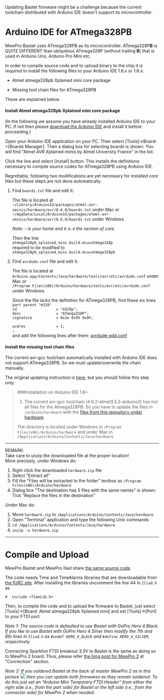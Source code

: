 Updating Bastet firmware might be a challenge because the current toolchain distributed with Arduino IDE doesn't support its microcontroller.

# Arduino IDE for ATmega328PB

MewPro Bastet uses ATmega328PB as its microcontroller.  ATmega328P**B** is QUITE DIFFERENT than ubiquitous ATmega328P (without trailing **B**) that is used in Arduino Uno, Arduino Pro Mini etc.

In order to compile source code and to upload binary to the chip it is required to install the following files to your Arduino IDE 1.6.x or 1.8.x:

* Atmel atmega328pb Xplained mini core package

* Missing tool chain files for ATmega328PB

These are explained below.

#### Install Atmel atmega328pb Xplained mini core package

(In the following we assume you have already installed Arduino IDE to your PC. If not then please [download the Arduino IDE](https://www.arduino.cc/en/Main/Software) and install it before proceeding.)

Open your Arduino IDE application on your PC. Then select [Tools]->Board->[Boards Manager].  Then a dialog box for selecting boards is shown.  You will find "Atmel AVR Xplained-minis by Atmel University France" in the list.

Click the line and select [Install] button. This installs the definitions necessary to compile source codes for ATmega328PB using Arduino IDE.

Regrettably, following two modifications are yet necessary for installed core files but these steps are not done automatically.

1. Find `boards.txt` file and edit it:

   The file is located at  
   `~/Library/Arduino15/packages/atmel-avr-xminis/hardware/avr/0.6.0/boards.txt` under Mac or  
   `~/AppData/Local/Arduino15/packages/atmel-avr-xminis/hardware/avr/0.6.0/boards.txt` under Windows.    
   
   *Note: `~` is your home and `0.6.0` the version of core.*  
   
   Then the line  
   `atmega328pb_xplained_mini.build.mcu=atmega328p`  
   required to be modified to  
   `atmega328pb_xplained_mini.build.mcu=atmega328pb`

2. Find `avrdude.conf` file and edit it:

   The file is located at 
   `Arduino.app/Contents/Java/hardware/tools/avr/etc/avrdude.conf` under Mac or  
   `/Program Files(x86)/Arduino/hardware/tools/avr/etc/avrdude.conf` under Windows.  

   Since the file lacks the definition for ATmega328PB, find these six lines  
   `part parent "m328"`  
   `id                  = "m328p";`  
   `desc                = "ATmega328P";`  
   `signature           = 0x1e 0x95 0x0F;`  
    
   `ocdrev              = 1;`   
   `;`  
   and add the following lines after them:
   [avrdude-add.conf](https://gist.github.com/orangkucing/06954a0f5f10b2db0a5a36c90dbcf492)

#### Install the missing tool chain files

The current avr-gcc toolchain automatically installed with Arduino IDE does not support ATmega328PB.  So we must update/overwrite the chain manually.

The original updating instruction is [here](https://github.com/watterott/ATmega328PB-Testing), but you should follow this step only:
>###Installation on Arduino IDE 1.8+
>
>1. The current avr-gcc toolchain (4.9.2-atmel3.5.3-arduino2) has not all files for the Atmega328PB. So you have to update the files in `/arduino/hardware` with the [files from this repository under hardware](https://github.com/watterott/ATmega328PB-Testing/raw/master/hardware.zip).
>
>The directory is located under Windows in `/Program Files(x86)/Arduino/hardware` and under Mac in `/Applications/Arduino/Contents/Java/hardware`

---
REMARK:  
Take care to unzip the downloaded file at the proper location!  
More precisely, under Windows do:   
1. Right click the downloaded `hardware.zip` file  
2. Select "Extract all"  
3. Fill the "Files will be extracted to the folder" textbox as `/Program Files(x86)/Arduino/hardware`  
4. Dialog box "The destination has 5 files with the same names" is shown: Tick "Replace the files in the destination"  

Under Mac do:  
1. Move `hardware.zip` to `/Applications/Arduino/Contents/Java/hardware`  
2. Open "Terminal" application and type the following Unix commands   
3. `cd /Applications/Arduino/Contents/Java/hardware`  
4. `unzip -o hardware.zip`  

---

# Compile and Upload

MewPro Bastet and MewPro Iliad share [the same source code](https://github.com/orangkucing/MewPro_Iliad).

The code needs Time and TimeAlarms libraries that are downloadable from 
[the PJRC site](http://www.pjrc.com/teensy/td_libs_Time.html).
After installing the libraries uncomment the line 44 in `Iliad.h` as

`#  include <TimeLib.h>`

Then, to compile the code and to upload the firmware to Bastet, just select [Tools]->[Board: Atmel atmega328pb Xplained mini] and set [Tools]->[Port] to your FTDI port.

*Note 1: The source code is defaulted to use Bastet with GoPro Hero 4 Black. If you like to use Bastet with GoPro Hero 4 Silver then modify the 7th and 8th lines in `Iliad.h` as `#undef HERO_4_BLACK` and `#define HERO_4_SILVER`, respectively.* 

Connecting Sparkfun FTDI breakout 3.3V to Bastet is the same as doing so to MewPro 2 board. Thus, please refer [the blog post for MewPro 2](https://mewpro.cc/2017/02/25/list-of-gopro-hero-4-i2c-commands/) at "Connection" section.

*Note 2: If you soldered Bastet at the back of master MewPro 2 as in this picture
![](https://mewpro.cc/wp-content/uploads/ontop1.jpg)
then you can update both firmwares as they remain soldered. To do this just set an "Arduino Mini Temporary FTDI Header" from either the right side (i.e., from the part side) for Bastet or the left side (i.e., from the connector side) for MewPro 2 when needed.*

